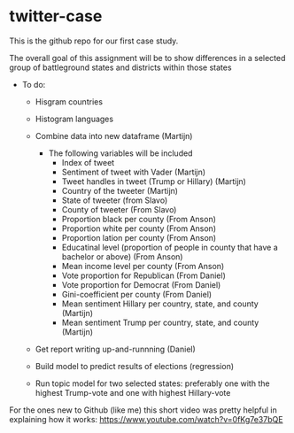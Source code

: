 # twitter-case

This is the github repo for our first case study.

The overall goal of this assignment will be to show differences in a selected group of battleground states and districts within those states

- To do:
  - Hisgram countries
  - Histogram languages
  - Combine data into new dataframe (Martijn)
    - The following variables will be included
      - Index of tweet
      - Sentiment of tweet with Vader (Martijn)
      - Tweet handles in tweet (Trump or Hillary) (Martijn)
      - Country of the tweeter (Martijn)
       - State of tweeter (from Slavo)
        - County of tweeter (From Slavo)
        - Proportion black per county (From Anson)
        - Proportion white per county (From Anson)
        - Proportion lation per county (From Anson)
        - Educatinal level (proportion of people in county that have a bachelor or above) (From Anson)
        - Mean income level per county (From Anson)
        - Vote proportion for Republican (From Daniel)
        - Vote proportion for Democrat (From Daniel)
        - Gini-coefficient per county (From Daniel)
        - Mean sentiment Hillary per country, state, and county (Martijn)
        - Mean sentiment Trump per country, state, and county (Martijn)
        
  - Get report writing up-and-runnning (Daniel)
  - Build model to predict results of elections (regression)
  - Run topic model for two selected states: preferably one with the highest Trump-vote and one with highest Hillary-vote

For the ones new to Github (like me) this short video was pretty helpful in explaining how it works: https://www.youtube.com/watch?v=0fKg7e37bQE



